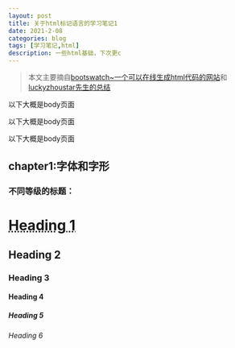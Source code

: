```yaml
---
layout: post
title: 关于html标记语言的学习笔记1
date: 2021-2-08
categories: blog
tags: [学习笔记,html]
description: 一些html基础，下次更c
---
```


>本文主要摘自[bootswatch~一个可以在线生成html代码的网站](https://bootswatch.com/cosmo/)和[luckyzhoustar先生的总结](https://blog.csdn.net/luckyzhoustar/article/details/34497947)
<p>以下大概是body页面</p>
<p>以下大概是body页面</p>
<p>以下大概是body页面</p>
<h2>chapter1:字体和字形</h2>
<h3>不同等级的标题：</h3>
<abbr title="<h1>heading 1</h1>"><h1>Heading 1</h1></abbr>
<h2>Heading 2</h2>
<h3>Heading 3</h3>
<h4>Heading 4</h4>
<h5>Heading 5</h5>
<h6>Heading 6</h6>














